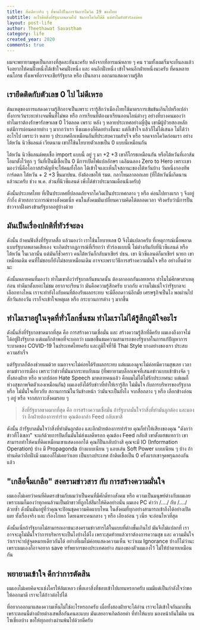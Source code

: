 ```yaml
---
title: สิ่งเดียวจริง ๆ ที่ขาดไปในการจัดการโควิด 19 ของไทย
subtitle: อะไรคือสิ่งที่รัฐบาลพลาดไป จัดการโควิดได้ดี แต่ทำไมยังทัวร์ลงบ่อย
layout: post-life
author: Theethawat Savastham
category: life
created_year: 2020
comments: true
---
```


ผมจะพยายามพูดเป็นกลางที่สุดละกันนะครับ หลังจากที่อารมณ์หลาย ๆ คน รวมทั้งผมเริ่มจะเย็นลงแล้ว จึงอยากให้คนฝั่งหนึ่งได้เข้าใจคนฝั่งหนึ่ง และ คนอีกฝั่งหนึ่ง เข้าใจคนอีกฝ่ายหนึ่งนะครับ
ที่คนหลายคนโกรธ ทั้งเพจที่อาจจะเชียร์รัฐบาล หรือ เป็นกลาง ออกมาแสดงความรู้สึก

## เรายึดติดกับตัวเลข 0 ไป ไม่ดีเหรอ

ต้นเหตุของการแสดงความรู้สึกอาจเป็นเพราะ เรารู้สึกว่าเมืองไทยใช้มาตรการเข้มข้นเกินไปหรือเปล่า ทั้งการเว้นระยะห่างจนพื้นที่ไม่พอ หรือ การเรียนที่ต้องมาเรียนออนไลน์ต่างๆ อย่างที่บางคนมองว่าทำไมเราต้องรักษารักษาเลข 0 ไว้ตลอด เพราะ หลัง ๆ หลายประเทศอย่างญี่ปุ่น เขามีผู้ป่วยสองหลัก แต่มีการผ่อนคลายต่าง ๆ มากกว่าเรา ซึ่งผมเองก็คิดอย่างงั้นนะ แต่ก็เข้าใจ แล้วก็ไม่ได้เสนอ ไม่ได้ว่าอะไรไป เพราะว่า หลาย ๆ ประเทศอีกเหมือนกันที่ประสบความสำเร็จ หรือ รอดจากโควิดก่อนเรา อย่างไต้หวัน นิวซีแลนด์ เวียดนาม เขาก็ใช้นโยบายตัวเลขเป็น 0 แบบนี้เหมือนกัน

ไต้หวัน นิวซีแลนด์พบเชื้อ import แบบนี้ อยู่ ๆ มา +2 +3 เขาก็โกรธเหมือนกัน หรือไต้หวันที่เอาส้มโอมาตั้งไว้ทุก ๆ วันที่เป็นมีเชื้อเป็น 0 มีการเปิดไฟแปลอักษร เฉลิมฉลอง Zero to Hero เพราะเขามองว่านี่คือโอกาสสำคัญที่จะให้คนทั้งโลก ได้เข้าใจและเห็นใจสถานะของไต้หวันบ้าง วันหนึ่งกองทัพการ์ดตก ไต้หวัน + 2 +3 ขึ้นมาปธน. ยังต้องขอให้ รมต. กลาโหมลาออกเลย (ที่ไต้หวันนี่เกิดนานแล้วนะครับ ช่วง พ.ค. ส่วนที่นิวซีแลนด์ เพิ่งได้ข่าวประมาณเดือนนึงครับ)

ดังนั้นประเทศไทย ที่เป็นประเทศที่ปลอดภัยจากโควิดเป็นประเทศกลาง ๆ หรือ ค่อนไปทางแรก ๆ จึงอยู่ก้ำกึ่ง ด้วยสภาวะการณ์ทางสังคมเนี่ย คนในสังคมมันเปลี่ยนความคิดได้ตลอดเวลา จริงครับว่ามีการปั่นข่าวจากฝั่งตรงข้ามรัฐบาลอยู่บ้างด้วย

## มันเป็นเรื่องปกติที่ทัวร์จะลง

ดังนั้น ถ้าคนฟังสิ่งที่รัฐบาลสื่อ แล้วมองว่า เราใช้นโยบายเลข 0 จึงไม่แปลกครับ ที่เหตุการณ์เมื่อพลาด แบบรัฐบาลพลาดเสียเอง จะเกิดปรากฏการณ์ที่เรียกว่า ทัวร์ลงแบบนี้ ไม่ต่างกันกับที่นิวซีแลนด์ หรือ ไต้หวัน ในเวลานั้น แต่มันก็ชั่วคราว คนไต้หวันก็กลับมาเชียร์ ปธน. เขา นิวซีแลนด์ก็มาเชียร์ นายก เขาเหมือนเดิม คนที่ไม่ชอบก็ยังไม่ชอบเหมือนเดิม อาจจะเพราะวิธีการสร้างความมั่นใจ หรือ อย่างอื่นด้วยนะ

ดังนั้นหลายคนที่มองว่า ทำไมเขาถึงว่ารัฐบาลกันขนาดนั้น ต้องลาออกกันเลยเหรอ ทำไมไม่ศึกษาสาเหตุก่อน ทำดีมาตั้งเยอะไม่ชม อยากจะเรียนว่า มันคือความรู้สึกครับ บวกกับ ความไม่แน่ใจว่ารัฐบาลจะเลือกทางไหน เราจะทำยังไงกับคนที่ต้องรับผลกระทบ จะมีล็อกดาวน์อีกมั้ย เศรษฐกิจเป็นไง พอผ่านไปสักวันสองวัน เราก็จะเข้าใจเหตุผล หรือ กระบวนการต่าง ๆ มากขึ้น

## ทำไมเราอยู่ในจุดที่ทั่วโลกชื่นชม ทำไมเราไม่ได้รู้สึกภูมิใจอะไร

ดังนั้นสิ่งที่รัฐบาลขาดมากที่สุด คือ การสร้างความเชื่อมั่น และ สร้างความรู้สึกที่ดีครับ ผมเองถึงอาจไม่ได้อยู่ฝั่งรัฐบาล แต่ผมก็กล้าพอที่จะบอกว่า ผมขอชื่นชมความสามารถของรัฐบาลในการแก้ปัญหาการระบาดของ COVID-19 ในประเทศไทยครับ และภูมิใจที่วิธี Thai Style บางอย่างของเรา ประสบความสำเร็จ

แต่รัฐบาลก็ต้องช่วยผมด้วย ผมอาจจะไม่ค่อยได้รับผลกระทบ แต่ผมเองดูจะไม่ค่อยมีความสุขเลย เวลาตามข่าวการเมือง เพราะว่าข่าวที่มันมากระทบกับผม (ที่พยายามบล็อกเพจที่เสนอข่าวแบบเข้าข้างจัด ๆ ทั้งสองฝ่าย หรือ พวกปล่อย Hate Speech มาหลายคนแล้ว คือผมไม่ได้ไม่รักประเทศนะ แต่ผมก็ห่วงสุขภาพจิตตัวเองเหมือนกัน) ผมเองยังได้รับข่าวที่ทำให้เรารู้สึก ไม่มั่นใจ กับการบริหารของรัฐบาล หรือ ไม่มั่นใจเกี่ยวกับ สถานการณ์ในวันข้างหน้า ว่ามันจะเป็นยังไง จากสื่อกลาง ๆ หรือ เลือกข้างอ่อน ๆ อยู่ หรือ จากสภาวะสังคมรอบ ๆ

> สิ่งที่รัฐบาลขาดมากที่สุด คือ การสร้างความเชื่อมั่น ถ้ารัฐบาลมั่นใจว่าสิ่งที่ทำมันถูกต้อง และมองว่า อีกฝ่ายต้องการทำร้าย คุณต้องกล้า Feed กลับเขาสิ

ดังนั้น ถ้ารัฐบาลมั่นใจว่าสิ่งที่ทำมันถูกต้อง และอีกฝ่ายต้องการทำร้าย คุณก็ทำให้เสียงของคุณ "ดังกว่าข่าวที่โง่เขลา" จะแก้ด้วยการปิดกั้นมันไม่ส่งผลดีหรอก คุณต้อง Feed กลับสิ เขาตั้งแฮชแทกว่า เขาสามารถทำให้คนที่คิดเหมือนเขาแสดงออกได้ คุณก็ปั่นกลับบ้างสิ คุณจะมี IO (Information Operation) บ้าง มี Propagonda บ้างแบบเนียน ๆ แอบเล่น Soft Power แบบเนียน ๆ บ้าง ถ้าท่านคิดว่าอีกฝั่งมี ผมเองก็ไม่เคยว่าเลย เป็นบางประเทศ ถ้าติดเชื้อเป็น 0 ครั้งแรกเขาจุดพรุฉลองกันแล้ว

## "เกลือจิ้มเกลือ" สงครามข่าวสาร กับ การสร้างความมั่นใจ

ผมเองไม่เคยว่าคนที่คิดตรงข้ามกับผมว่าเป็นคนที่มีศักดิ์ทางสังคม หรือ ความเป็นมนุษย์ต่างกับผมเลย เพราะผมก็มองว่าทุกคนล้วนเป็นผ้าขาวที่ถูกใส่สีมาให้คิดอย่างนั่น ผมเอง PC คำว่า /..../ กับ /..../ ด้วยซ้ำ
ดังนั้นมันอยู่ที่ว่าคุณจะป้อนชุดความคิดแบบไหน ในสังคมที่ทุกอย่างสามารถเข้าถึงได้อย่างเปิดเผย ทั้งเรื่องจริง และ เรื่องโกหก โดยเฉพาะคนกลาง ๆ หรือ เอียงอ่อน ๆ เนี่ย จะอ่อนไหวที่สุด

ดังนั้นเนี่ยถ้ารัฐบาลไม่สามารถเอาชนะสงครามข่าวสารได้ในแบบที่ต่างชั้นเกินไป มันจึงไม่แปลกที่ เราอาจจะดูไม่มั่นใจว่าการบริหารจะเป็นไงบ้างได้ไง
เพราะสุดท้ายแล้วเราต้องการความสุข และ ความมั่นใจ ว่าเราจะำปสู่จุดหมายเดียวกันได้ อย่างที่ผมไม่ค่อยแสดงความเห็น จะว่าผม Ignorance บ้างก็ไม่ว่านะ เพราะผมเองก็อาจอยาก save ทรัพยากรของประเทศอย่าง สมองของตัวผมเองไว้ ไม่ให้บ้าตายเหมือนกัน

## พยายามเข้าใจ ดีกว่าการตัดสิน

ผมเองไม่เคยคิดจะแช่งใครให้ล้มเหลว เพื่อเอาสิ่งที่ชอบเข้าไปแทนหรอกครับ ผมมีแต่เป็นกำลังใจว่าขอให้ออกมาดี เราจะได้ก้าวต่อไปได้

ที่อยากออกมาแสดงความเห็นไม่ใช่อะไรหรอกครับ เผื่อทั้งสองฝ่ายจะได้อ่าน เราจะได้เข้าใจกันมากขึ้น เพราะตอนนี้ต่างฝ่ายต่างเสพสื่อกันคนละแบบ มันเลยอาจเกิดถ้อยคำ ที่ทำให้แบบ มองหน้ากันไม่ติด บนโซเชี่ยลบ้าง
ขอให้ทุกอย่างผ่านพ้นไปด้วยดีครับ
